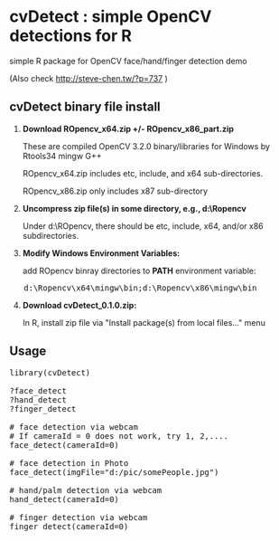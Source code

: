 # cvDetect : simple OpenCV detections for R
simple R package for OpenCV face/hand/finger detection demo

(Also check http://steve-chen.tw/?p=737 )

## cvDetect binary file install

1. __Download ROpencv_x64.zip +/- ROpencv_x86_part.zip__

   These are compiled OpenCV 3.2.0 binary/libraries for Windows by Rtools34 mingw G++ 
   
   ROpencv_x64.zip includes etc, include, and x64 sub-directories.
   
   ROpencv_x86.zip only includes x87 sub-directory   

2. __Uncompress zip file(s) in some directory, e.g., d:\Ropencv__

   Under d:\ROpencv, there should be etc, include, x64, and/or x86 subdirectories.

3. __Modify Windows Environment Variables:__

   add ROpencv binray directories to __PATH__ environment variable:
<pre>
   d:\Ropencv\x64\mingw\bin;d:\Ropencv\x86\mingw\bin
</pre>   

4. __Download cvDetect_0.1.0.zip:__

   In R, install zip file via "Install package(s) from local files..." menu

## Usage

<pre>
library(cvDetect)

?face_detect
?hand_detect
?finger_detect

# face detection via webcam
# If cameraId = 0 does not work, try 1, 2,....
face_detect(cameraId=0)

# face detection in Photo 
face_detect(imgFile="d:/pic/somePeople.jpg")

# hand/palm detection via webcam
hand_detect(cameraId=0)

# finger detection via webcam
finger_detect(cameraId=0)
</pre>

